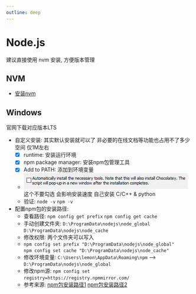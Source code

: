 ```yaml
---
outline: deep
---
```


# Node.js

建议直接使用 nvm 安装, 方便版本管理

## NVM

- [安装nvm](https://nodejs.org/zh-cn/download)

## Windows

官网下载对应版本LTS

- 自定义安装: 其实默认安装就可以了 非必要的在线文档等功能也占用不了多少空间 仅1M左右
    - [X] runtime: 安装运行环境
    - [X] npm package manager: 安装npm包管理工具
    - [X] Add to PATH: 添加到环境变量
    - ![img.png](../img/img.png) 这个不要勾选 会影响安装速度 自己安装 C/C++ & python
    - 验证: `node -v` `npm -v`
- 配置npm包的安装路径:
    - 查看路径: `npm config get prefix` `npm config get cache`
    - 手动创建文件夹: `D:\ProgramData\nodejs\node_global` `D:\ProgramData\nodejs\node_cache`
    - 修改权限: 两个文件夹可以写入
    - `npm config set prefix "D:\ProgramData\nodejs\node_global"`  
      `npm config set cache "D:\ProgramData\nodejs\node_cache"`
    - 修改环境变量: `C:\Users\lemon\AppData\Roaming\npm` --> `D:\ProgramData\nodejs\node_global`
    - 修改npm源: `npm config set registry=https://registry.npmmirror.com/`
    - 参考来源: [npm包安装路径1](https://blog.csdn.net/thefg/article/details/132410794 "npm包安装路径")
      [npm包安装路径2](https://blog.csdn.net/Nicolecocol/article/details/136788200 "npm包安装路径")  